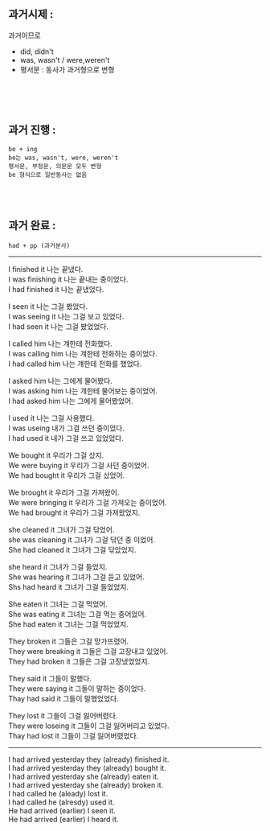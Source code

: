 ## 과거시제 : ##

과거이므로
- did, didn't 
- was, wasn't / were,weren't
- 평서문 : 동사가 과거형으로 변형  
<br>
<br>
<br>

## 과거 진행 : ##
    be + ing  
    be는 was, wasn't, were, weren't  
    평서문, 부정문, 의문문 모두 변형  
    be 형식으로 일반동사는 없음
<br>
<br>

## 과거 완료 : ##
    had + pp (과거분사)


---   

I finished it 나는 끝냈다.  
I was finishing it 나는 끝내는 중이었다.  
I had finished it 나는 끝냈었다.  

I seen it 나는 그걸 봤었다.  
I was seeing it 나는 그걸 보고 있었다.  
I had seen it 나는 그걸 봤었었다.  

I called him 나는 걔한테 전화했다.      
I was calling him 나는 걔한테 전화하는 중이었다.  
I had called him 나는 걔한테 전화를 했었다.

I asked him 나는 그에게 물어봤다.  
I was asking him 나는 걔한테 물어보는 중이었어.  
I had asked him 나는 그에게 물어봤었어.

I used it 나는 그걸 사용했다.  
I was useing  내가 그걸 쓰던 중이었다.  
I had used it 내가 그걸 쓰고 있었었다.

We bought it 우리가 그걸 샀지.  
We were buying it 우리가 그걸 사던 중이었어.  
We had bought it 우리가 그걸 샀었어.  

We brought it 우리가 그걸 가져왔어.  
We were bringing it 우리가 그걸 가져오는 중이었어.  
We had brought it 우리가 그걸 가져왔었지.  

she cleaned it 그녀가 그걸 닦었어.  
she was cleaning it 그녀가 그걸 닦던 중 이었어.  
She had cleaned it 그녀가 그걸 닦았었지.  

she heard it 그녀가 그걸 들었지.  
She was hearing it 그녀가 그걸 듣고 있었어.  
Shs had heard it 그녀가 그걸 들었었지.  

She eaten it 그녀는 그걸 먹었어.  
She was eating it 그녀는 그걸 먹는 중어었어.  
She had eaten it 그녀는 그걸 먹었었지.  

They broken it 그들은 그걸 망가뜨렸어.  
They were breaking it 그들은 그걸 고장내고 있었어.  
They had broken it 그들은 그걸 고장냈었었지.  

They said it 그들이 말했다.  
They were saying it  그들이 말하는 중이었다.  
Thay had said it 그들이 말했었었다.

They lost it  그들이 그걸 잃어버렸다.  
They were loseing it  그들이 그걸 잃어버리고 있었다.  
Thay had lost it  그들이 그걸 잃어버렸었다.  

---

I had arrived yesterday they (already) finished it.  
I had arrived yesterday they (already) bought it.  
I had arrived yesterday she (already) eaten it.  
I had arrived yesterday she (already) broken it.  
I had called he (aleady) lost it.  
I had called he (alresdy) used it.  
He had arrived (earlier) I seen it.  
He had arrived (earlier) I heard it.

